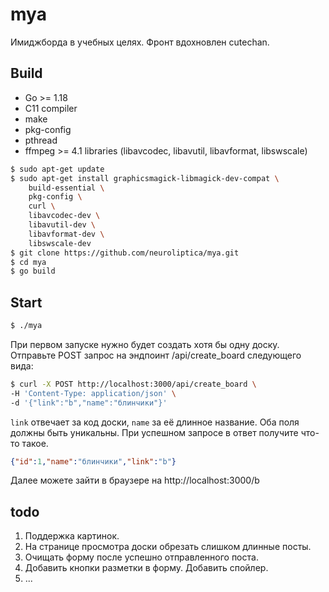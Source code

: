 # mya
Имиджборда в учебных целях. Фронт вдохновлен cutechan.

## Build
* Go >= 1.18
* C11 compiler
* make
* pkg-config
* pthread
* ffmpeg >= 4.1 libraries (libavcodec, libavutil, libavformat, libswscale)

```bash
$ sudo apt-get update
$ sudo apt-get install graphicsmagick-libmagick-dev-compat \
	build-essential \
	pkg-config \
	curl \
	libavcodec-dev \
	libavutil-dev \
	libavformat-dev \
	libswscale-dev
$ git clone https://github.com/neuroliptica/mya.git
$ cd mya
$ go build
```

## Start
```bash
$ ./mya
```
При первом запуске нужно будет создать хотя бы одну доску. Отправьте POST запрос на эндпоинт /api/create_board следующего вида:
```bash
$ curl -X POST http://localhost:3000/api/create_board \
-H 'Content-Type: application/json' \
-d '{"link":"b","name":"блинчики"}'
```
`link` отвечает за код доски, `name` за её длинное название. Оба поля должны быть уникальны. При успешном запросе в ответ получите что-то такое.
```json
{"id":1,"name":"блинчики","link":"b"}
```
Далее можете зайти в браузере на http://localhost:3000/b

## todo
1. Поддержка картинок.
4. На странице просмотра доски обрезать слишком длинные посты.
3. Очищать форму после успешно отправленного поста.
4. Добавить кнопки разметки в форму. Добавить спойлер.
5. ...
